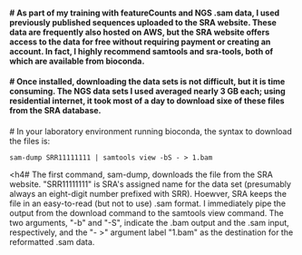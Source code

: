 <h4># As part of my training with featureCounts and NGS .sam data, I used previously published sequences uploaded to the SRA website. These data are frequently also hosted on AWS, but the SRA website offers access to the data for free without requiring payment or creating an account. In fact, I highly recommend samtools and sra-tools, both of which are available from bioconda.</h4>

<h4># Once installed, downloading the data sets is not difficult, but it is time consuming. The NGS data sets I used averaged nearly 3 GB each; using residential internet, it took most of a day to download sixe of these files from the SRA database.</h4>
<h4></h4># In your laboratory environment running bioconda, the syntax to download the files is:</h4>

```
sam-dump SRR11111111 | samtools view -bS - > 1.bam
```

<h4# The first command, sam-dump, downloads the file from the SRA website. "SRR11111111" is SRA's assigned name for the data set (presumably always an eight-digit number prefixed with SRR). Hoewver, SRA keeps the file in an easy-to-read (but not to use) .sam format. I immediately pipe the output from the download command to the samtools view command. The two arguments, "-b" and "-S", indicate the .bam output and the .sam input, respectively, and the "- >" argument label "1.bam" as the destination for the reformatted .sam data.</h4>
